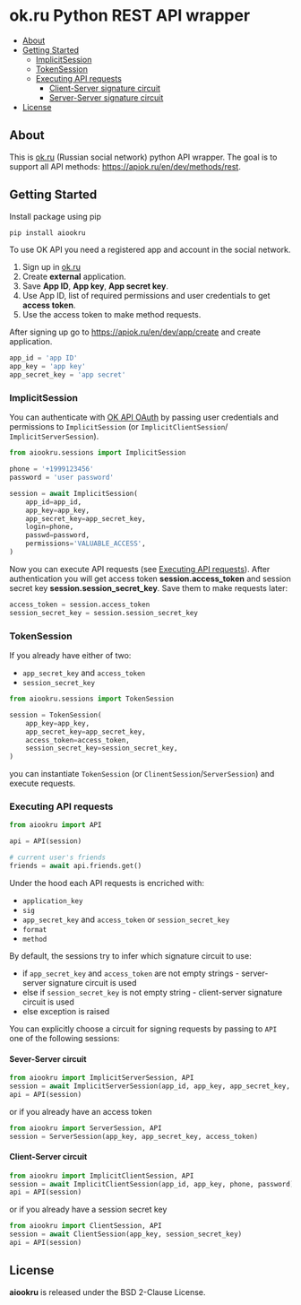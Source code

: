 # ok.ru Python REST API wrapper

- [About](#about)
- [Getting Started](#getting-started)
    + [ImplicitSession](#implicitsession)
    + [TokenSession](#tokensession)
    + [Executing API requests](#executing-api-requests)
        - [Client-Server signature circuit](#client-server-circuit)
        - [Server-Server signature circuit](#sever-server-circuit)
- [License](#license)


## About

This is [ok.ru](https://ok.ru) (Russian social network) python API wrapper.
The goal is to support all API methods: https://apiok.ru/en/dev/methods/rest.

## Getting Started

Install package using pip

```bash
pip install aiookru
```

To use OK API you need a registered app and account in the social network.

1. Sign up in [ok.ru](https://ok.ru)
2. Create **external** application.
3. Save **App ID**, **App key**, **App secret key**.
4. Use App ID, list of required permissions and user credentials to get **access token**.
5. Use the access token to make method requests.

After signing up go to https://apiok.ru/en/dev/app/create and create application.

```python
app_id = 'app ID'
app_key = 'app key'
app_secret_key = 'app secret'
```

### ImplicitSession

You can authenticate with [OK API OAuth](https://apiok.ru/en/ext/oauth/) by passing user credentials and permissions to `ImplicitSession` (or `ImplicitClientSession`/
`ImplicitServerSession`).

```python
from aiookru.sessions import ImplicitSession

phone = '+1999123456'
password = 'user password'

session = await ImplicitSession(
    app_id=app_id,
    app_key=app_key,
    app_secret_key=app_secret_key,
    login=phone,
    passwd=password,
    permissions='VALUABLE_ACCESS',
)
```

Now you can execute API requests (see [Executing API requests](#executing-api-requests)).
After authentication you will get access token **session.access_token** and
session secret key **session.session_secret_key**. Save them to make requests later:

```python
access_token = session.access_token
session_secret_key = session.session_secret_key
```

### TokenSession

If you already have either of two:

- `app_secret_key` and `access_token`
- `session_secret_key`

```python
from aiookru.sessions import TokenSession

session = TokenSession(
    app_key=app_key,
    app_secret_key=app_secret_key,
    access_token=access_token,
    session_secret_key=session_secret_key,
)
```

you can instantiate `TokenSession` (or `ClinentSession`/`ServerSession`) and execute requests.


### Executing API requests

```python
from aiookru import API

api = API(session)

# current user's friends
friends = await api.friends.get()
```

Under the hood each API requests is encriched with:

- `application_key`
- `sig`
- `app_secret_key` and `access_token` or `session_secret_key` 
- `format`
- `method`

By default, the sessions try to infer which signature circuit to use:

- if `app_secret_key` and `access_token` are not empty strings - server-server signature circuit is used
- else if `session_secret_key` is not empty string - client-server signature circuit is used
- else exception is raised

You can explicitly choose a circuit for signing requests by passing to `API` one
of the following sessions:

#### Sever-Server circuit

```python
from aiookru import ImplicitServerSession, API
session = await ImplicitServerSession(app_id, app_key, app_secret_key, phone, password)
api = API(session)
```

or if you already have an access token

```python
from aiookru import ServerSession, API
session = ServerSession(app_key, app_secret_key, access_token)
```

#### Client-Server circuit

```python
from aiookru import ImplicitClientSession, API
session = await ImplicitClientSession(app_id, app_key, phone, password)
api = API(session)
```

or if you already have a session secret key

```python
from aiookru import ClientSession, API
session = await ClientSession(app_key, session_secret_key)
api = API(session)
```

## License

**aiookru** is released under the BSD 2-Clause License.
